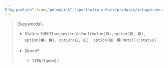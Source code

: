 ```yaml
---
{"dg-publish":true,"permalink":"/portfolio-online/produtos/artigos-em-revistas-especializadas/","tags":["💼/🔍"],"created":"2024-02-10T15:31:15.050-03:00","updated":"2024-02-05T10:50:50.125-03:00"}
---
```



>[!keywords]-
> - Status: `INPUT[suggester(defaultValue(🟥️),option(🟥️, 🟥️), option(🟧️, 🟧️), option(🟨️, 🟨️), option(🟩️, 🎆 Meta!)):status]`
> 
> - Quem? 
> 	- `VIEW[{quem}]`